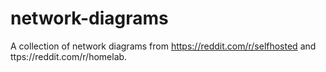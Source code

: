 # network-diagrams
A collection of network diagrams from https://reddit.com/r/selfhosted and ttps://reddit.com/r/homelab.
